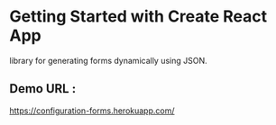 # Getting Started with Create React App

library for generating forms dynamically using JSON.

## Demo URL :

https://configuration-forms.herokuapp.com/
